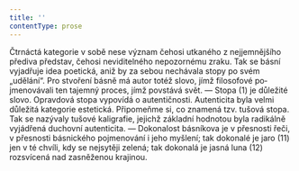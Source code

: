```yaml
---
title: ''
contentType: prose
---
```


<section>

Čtrnáctá kategorie v sobě nese význam čehosi utkaného z nejjemnějšího přediva představ, čehosi neviditelného nepozornému zraku. Tak se básní vyjadřuje idea poetická, aniž by za sebou nechávala stopy po svém „udělání“. Pro stvoření básně má autor totéž slovo, jímž filosofové po­jmenovávali ten tajemný proces, jímž povstává svět. — Stopa (1) je důležité slovo. Opravdová stopa vypovídá o autentičnosti. Autenticita byla velmi důležitá kategorie estetická. Připomeňme si, co znamená tzv. tušová stopa. Tak se nazývaly tušové kaligrafie, jejichž základní hodnotou byla radikálně vyjádřená duchovní autenticita. — Dokonalost básníkova je v přesnosti řeči, v přesnosti básnického pojmenování i jeho myšlení; tak dokonalé je jaro (11) jen v té chvíli, kdy se nejsytěji zelená; tak dokonalá je jasná luna (12) rozsvícená nad zasněženou krajinou.

</section>
